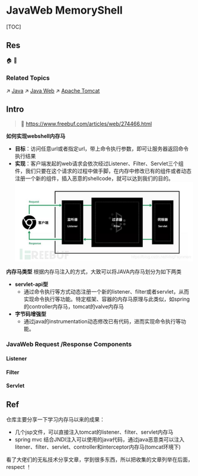 # JavaWeb MemoryShell

[TOC]



## Res
🏠 
🚧 


### Related Topics
↗ [Java](../../../../../../../🔑%20CS%20Core/👩‍💻%20Programming%20Methodology%20and%20Languages/Compiled%20+%20Interpreted%20Languages/⚰️%20JVM-Based%20Languages/☕️%20Java/Java.md)
↗ [Java Web](../../../../../../../Software%20Engineering/Web%20Development/🗄️%20Web%20BackEnd%20Dev/Java%20Web.md)
↗ [Apache Tomcat](../../../../../../../Software%20Engineering/Web%20Development/🥪%20Middleware/Application%20Servers/Apache%20Tomcat/Apache%20Tomcat.md)



## Intro
> 🔗 https://www.freebuf.com/articles/web/274466.html

**如何实现webshell内存马**
- **目标**：访问任意url或者指定url，带上命令执行参数，即可让服务器返回命令执行结果  
- **实现**：客户端发起的web请求会依次经过Listener、Filter、Servlet三个组件，我们只要在这个请求的过程中做手脚，在内存中修改已有的组件或者动态注册一个新的组件，插入恶意的shellcode，就可以达到我们的目的。
![](../../../../../../../../Assets/Pics/Pasted%20image%2020240331133927.png)


**内存马类型**
根据内存马注入的方式，大致可以将JAVA内存马划分为如下两类
- **servlet-api型**
	- 通过命令执行等方式动态注册一个新的listener、filter或者servlet，从而实现命令执行等功能。特定框架、容器的内存马原理与此类似，如spring的controller内存马，tomcat的valve内存马
- **字节码增强型**
	- 通过java的instrumentation动态修改已有代码，进而实现命令执行等功能。


### JavaWeb Request /Response Components
#### Listener
#### Filter
#### Servlet



## Ref
[👍 分享几个直接可用的内存马，记录一下学习过程中看过的文章 | github]: https://github.com/bitterzzZZ/MemoryShellLearn

仓库主要分享一下学习内存马以来的成果：
- 几个jsp文件，可以直接注入tomcat的listener、filter、servlet内存马
- spring mvc 结合JNDI注入可以使用的java代码，通过java恶意类可以注入litener、filter、servlet、controller和interceptor内存马(tomcat环境下)

看了大佬们的无私技术分享文章，学到很多东西，所以把收集的文章列举在后面，respect ！

[👍 Java安全学习——内存马]: https://goodapple.top/archives/1355

